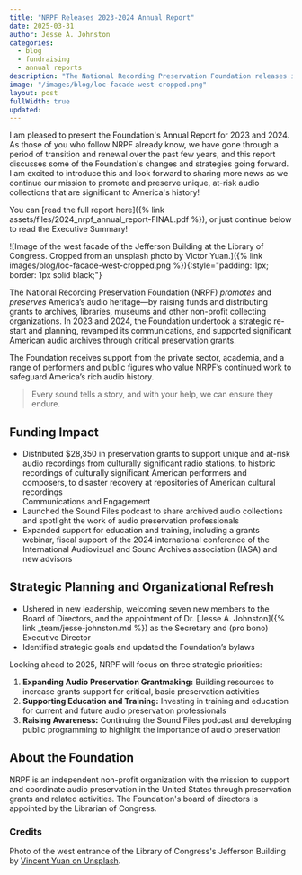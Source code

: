 ```yaml
---
title: "NRPF Releases 2023-2024 Annual Report"
date: 2025-03-31
author: Jesse A. Johnston
categories: 
  - blog
  - fundraising
  - annual reports
description: "The National Recording Preservation Foundation releases its annual report for 2024."
image: "/images/blog/loc-facade-west-cropped.png"
layout: post
fullWidth: true
updated: 
---
```


I am pleased to present the Foundation's Annual Report for 2023 and 2024. As those of you who follow NRPF already know, we have gone through a period of transition and renewal over the past few years, and this report discusses some of the Foundation's changes and strategies going forward. I am excited to introduce this and look forward to sharing more news as we continue our mission to promote and preserve unique, at-risk audio collections that are significant to America's history!

You can [read the full report here]({% link assets/files/2024_nrpf_annual_report-FINAL.pdf %}), or just continue below to read the Executive Summary!

![Image of the west facade of the Jefferson Building at the Library of Congress. Cropped from an unsplash photo by Victor Yuan.]({% link images/blog/loc-facade-west-cropped.png %}){:style="padding: 1px; border: 1px solid black;"}

The National Recording Preservation Foundation (NRPF) _promotes_ and _preserves_ America’s audio heritage—by raising funds and distributing grants to archives, libraries, museums and other non-profit collecting organizations. In 2023 and 2024, the Foundation undertook a strategic re-start and planning, revamped its communications, and supported significant American audio archives through critical preservation grants.

The Foundation receives support from the private sector, academia, and a range of performers and public figures who value NRPF’s continued work to safeguard America’s rich audio history.

> Every sound tells a story, and with your help, we can ensure they endure.

## Funding Impact

* Distributed $28,350 in preservation grants to support unique and at-risk audio recordings from culturally significant radio stations, to historic recordings of culturally significant American performers and composers, to disaster recovery at repositories of American cultural recordings  
Communications and Engagement
* Launched the Sound Files podcast to share archived audio collections and spotlight the work of audio preservation professionals
* Expanded support for education and training, including a grants webinar, fiscal support of the 2024 international conference of the International Audiovisual and Sound Archives association (IASA) and new advisors

## Strategic Planning and Organizational Refresh

* Ushered in new leadership, welcoming seven new members to the Board of Directors, and the appointment of Dr. [Jesse A. Johnston]({% link _team/jesse-johnston.md %}) as the Secretary and (pro bono) Executive Director
* Identified strategic goals and updated the Foundation’s bylaws

Looking ahead to 2025, NRPF will focus on three strategic priorities:

1. **Expanding Audio Preservation Grantmaking:** Building resources to increase grants support for critical, basic preservation activities
2. **Supporting Education and Training:** Investing in training and education for current and future audio preservation professionals
3. **Raising Awareness:** Continuing the Sound Files podcast and developing public programming to highlight the importance of audio preservation

## About the Foundation

NRPF is an independent non-profit organization with the mission to support and coordinate audio preservation in the United States through preservation grants and related activities. The Foundation's board of directors is appointed by the Librarian of Congress.

### Credits

Photo of the west entrance of the Library of Congress's Jefferson Building by [Vincent Yuan on Unsplash](https://unsplash.com/photos/a-large-building-with-steps-leading-up-to-it-rdyr9wCOqTM).
